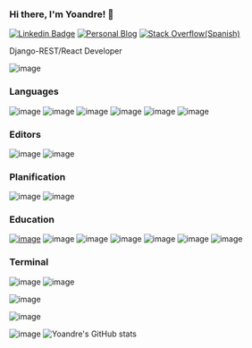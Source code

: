 ### Hi there, I'm Yoandre! 🖖
[![Linkedin Badge](https://img.shields.io/badge/-LinkedIn-blue?style=&logo=LinkedIn&logoColor=white&link=https://www.linkedin.com/in/yoandresaav/)](https://www.linkedin.com/in/yoandresaav/)
[![Personal Blog](https://img.shields.io/badge/-PersonalBlog-blue?style=&logoColor=white&link=https://yoandresaav.github.io/blog/)](https://yoandresaav.github.io/blog/)
[![Stack Overflow(Spanish)](https://img.shields.io/badge/-StackOverflowProfile-yellow?style=&logo=StackOverflow&logoColor=white&link=https://es.stackoverflow.com/users/63995/yoandre-saavedra/)](https://es.stackoverflow.com/users/63995/yoandre-saavedra)

Django-REST/React Developer

![image](https://img.shields.io/github/last-commit/yoandresaav/yoandresaav)

### Languages
![image](https://img.shields.io/badge/Python-Avanzado-brightgreen?style=for-the-badge&logo=python&logoColor=white)
![image](https://img.shields.io/badge/Django-Avanzado-brightgreen?style=for-the-badge&logo=django&logoColor=white)
![image](https://img.shields.io/badge/DjangoRest-Avanzado-brightgreen?style=for-the-badge&logo=django&logoColor=white)
![image](https://img.shields.io/badge/Firebase-Medio-brightgreen?style=for-the-badge&logo=firebase&logoColor=black&labelColor=ffca28)
![image](https://img.shields.io/badge/GraphQl-Medio-E10098?style=for-the-badge&logo=graphql&logoColor=white&color=yellow&labelColor=E10098)
![image](https://img.shields.io/badge/React-Medio-yellow?style=for-the-badge&logo=react&logoColor=61DAFB)

### Editors
![image](https://img.shields.io/badge/NeoVim-%2357A143.svg?&style=for-the-badge&logo=neovim&logoColor=white)
![image](https://img.shields.io/badge/Visual_Studio_Code-0078D4?style=for-the-badge&logo=visual%20studio%20code&logoColor=white)

### Planification
![image](https://img.shields.io/badge/Notion-000000?style=for-the-badge&logo=notion&logoColor=white)
![image](https://img.shields.io/badge/Trello-0052CC?style=for-the-badge&logo=trello&logoColor=white)

### Education
[![image](https://img.shields.io/badge/University_Las_Tunas-brightgreen?style=for-the-badge)](http://www.ult.edu.cu/)
![image](https://img.shields.io/badge/Udemy-EC5252?style=for-the-badge&logo=Udemy&logoColor=white)
![image](https://img.shields.io/badge/Coursera-0056D2?style=for-the-badge&logo=Coursera&logoColor=white)
![image](https://img.shields.io/badge/free%20code%20camp-27273D?style=for-the-badge&logo=freecodecamp&logoColor=white)
![image](https://img.shields.io/badge/Edx-193A3E?style=for-the-badge&logo=edx&logoColor=white)
![image](https://img.shields.io/badge/Duolingo-58CC02?style=for-the-badge&logo=Duolingo&logoColor=white)
![image](https://img.shields.io/badge/MDN_Web_Docs-black?style=for-the-badge&logo=mdnwebdocs&logoColor=white)

### Terminal
![image](https://img.shields.io/badge/iTerm2-000000?style=for-the-badge&logo=iterm2&logoColor=white)
![image](https://img.shields.io/badge/oh_my_zsh-1A2C34?style=for-the-badge&logo=ohmyzsh&logoColor=white)


![image](https://github-readme-stats.vercel.app/api?username=yoandresaav)

![image](https://github-readme-stats.vercel.app/api/top-langs/?username=yoandresaav)

![image](https://github-readme-streak-stats.herokuapp.com/?user=yoandresaav)
![Yoandre's GitHub stats](https://github-readme-stats.vercel.app/api?username=yoandresaav&show_icons=true&theme=radical)
